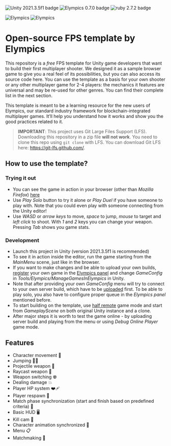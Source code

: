 ![Unity 2021.3.5f1 badge](https://img.shields.io/badge/Unity-2021.3.5f1-blue)
![Elympics 0.7.0 badge](https://img.shields.io/badge/Elympics-0.7.0-white)
![ruby 2.7.2 badge](https://img.shields.io/badge/ruby-2.7.2-red)

![Elympics](Resources/images/logo-light.png#gh-dark-mode-only)
![Elympics](Resources/images/logo-dark.png#gh-light-mode-only)

# Open-source FPS template by Elympics

This repository is a *free* FPS template for Unity game developers that want to build their first multiplayer shooter. We designed it as a sample browser game to give you a real feel of its possibilities, but you can also access its source code here.
You can use the template as a basis for your own shooter or any other multiplayer game for 2-4 players: the mechanics it features are universal and may be re-used for other genres. You can find their complete list in the next section.

This template is meant to be a learning resource for the new users of Elympics, our standard industry framework for blockchain-integrated multiplayer games. It’ll help you understand how it works and show you the good practices related to it.


> __IMPORTANT__: 
> This project uses Git Large Files Support (LFS). Downloading this repository in a zip file **will not work**. You need to clone this repo using `git clone` with LFS.
> You can download Git LFS here: https://git-lfs.github.com/.

## How to use the template?

### Trying it out
- You can see the game in action in your browser (other than *Mozilla Firefox*) [here](https://template-fps.elympics.cc/)
- Use *Play Solo* button to try it alone or *Play Duel* if you have someone to play with. Note that you could even play with someone connecting from the Unity editor!
- Use *WASD* or *arrow keys* to move, *space* to jump, *mouse* to target and *left click* to shoot. With *1* and *2* keys you can change your weapon. Pressing *Tab* shows you game stats.

### Development
- Launch this project in Unity (version 2021.3.5f1 is recommended)
- To see it in action inside the editor, run the game starting from the *MainMenu* scene, just like in the browser.
- If you want to make changes and be able to upload your own builds, [register](https://docs.elympics.cc/getting-started/add-elympics/) your own game in the [Elympics panel](https://panel.elympics.cc/login) and change *GameConfig* in *Tools/Elympics/ManageGamesInElympics* in Unity.
- Note that after providing your own *GameConfig* menu will try to connect to your own server build, which have to be [uploaded](https://docs.elympics.cc/getting-started/upload-builds/) first. To be able to play solo, you also have to configure proper queue in the *Elympics panel* mentioned before.
- To start building on the template, use [half remote](https://docs.elympics.cc/getting-started/run-locally/#half-remote-mode) game mode and start from *GameplayScene* on both original Unity instance and a clone.
- After major steps it is worth to test the game online - by uploading server build and playing from the menu or using *Debug Online Player* game mode.

## Features

- Character movement 🚶
- Jumping 🤸‍♀️
- Projectile weapon 🔫
- Raycast weapon 🔦
- Weapon switching ♼
- Dealing damage 💥
- Player HP system ❤️‍🩹
- Player respawn 💆
- Match phase synchronization (start and finish based on predefined criteria) 🔂
- Basic HUD 🖥
- Kill cam 🎥
- Character animation synchronized 🏃
- Menu 📋
- Matchmaking 🔀
